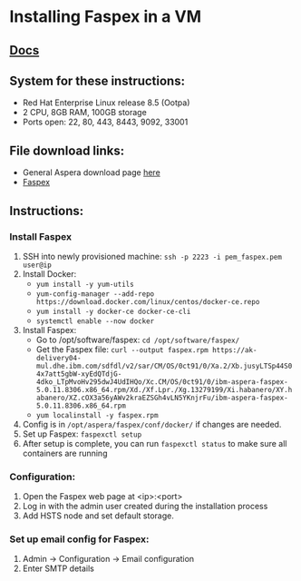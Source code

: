 # Installing Faspex in a VM

## [Docs](https://www.ibm.com/docs/en/aspera-faspex/5.0?topic=installation-upgrades)

## System for these instructions:
- Red Hat Enterprise Linux release 8.5 (Ootpa)
- 2 CPU, 8GB RAM, 100GB storage
- Ports open: 22, 80, 443, 8443, 9092, 33001

## File download links:
- General Aspera download page [here](https://www.ibm.com/products/aspera/downloads)
- [Faspex](https://ak-delivery04-mul.dhe.ibm.com/sdfdl/v2/sar/CM/OS/0ct91/0/Xa.2/Xb.jusyLTSp44S04x7att5gbW-xyEdQTdjG-4dko_LTpMvoHv295dwJ4UdIHQo/Xc.CM/OS/0ct91/0/ibm-aspera-faspex-5.0.11.8306.x86_64.rpm/Xd./Xf.Lpr./Xg.13279199/Xi.habanero/XY.habanero/XZ.cOX3a56yAWv2kraEZSGh4vLN5YKnjrFu/ibm-aspera-faspex-5.0.11.8306.x86_64.rpm)

## Instructions:

### Install Faspex 
1. SSH into newly provisioned machine: `ssh -p 2223 -i pem_faspex.pem user@ip`
2. Install Docker:
   - `yum install -y yum-utils`
   - `yum-config-manager --add-repo https://download.docker.com/linux/centos/docker-ce.repo`
   - `yum install -y docker-ce docker-ce-cli`
   - `systemctl enable --now docker`
3. Install Faspex:
   - Go to /opt/software/faspex: `cd /opt/software/faspex/`
   - Get the Faspex file: `curl --output faspex.rpm https://ak-delivery04-mul.dhe.ibm.com/sdfdl/v2/sar/CM/OS/0ct91/0/Xa.2/Xb.jusyLTSp44S04x7att5gbW-xyEdQTdjG-4dko_LTpMvoHv295dwJ4UdIHQo/Xc.CM/OS/0ct91/0/ibm-aspera-faspex-5.0.11.8306.x86_64.rpm/Xd./Xf.Lpr./Xg.13279199/Xi.habanero/XY.habanero/XZ.cOX3a56yAWv2kraEZSGh4vLN5YKnjrFu/ibm-aspera-faspex-5.0.11.8306.x86_64.rpm`
   - `yum localinstall -y faspex.rpm`
4. Config is in `/opt/aspera/faspex/conf/docker/` if changes are needed.
5. Set up Faspex: `faspexctl setup`
6. After setup is complete, you can run `faspexctl status` to make sure all containers are running

### Configuration:
1. Open the Faspex web page at \<ip>:\<port>
2. Log in with the admin user created during the installation process
3. Add HSTS node and set default storage.

### Set up email config for Faspex:
1. Admin -> Configuration -> Email configuration
2. Enter SMTP details
